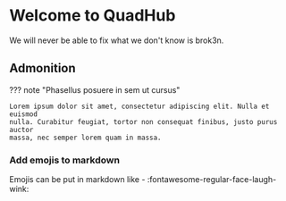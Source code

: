 # Welcome to QuadHub
We will never be able to fix what we don't know is brok3n.

## Admonition
??? note "Phasellus posuere in sem ut cursus"

    Lorem ipsum dolor sit amet, consectetur adipiscing elit. Nulla et euismod
    nulla. Curabitur feugiat, tortor non consequat finibus, justo purus auctor
    massa, nec semper lorem quam in massa.


### Add emojis to markdown
Emojis can be put in markdown like - :fontawesome-regular-face-laugh-wink: